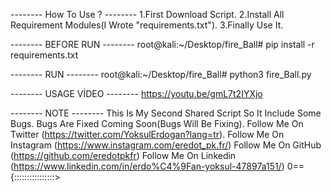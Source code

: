 -------- How To Use ? --------
1.First Download Script.
2.Install All Requirement Modules(I Wrote "requirements.txt").
3.Finally Use It.

-------- BEFORE RUN --------
root@kali:~/Desktop/fire_Ball# pip install -r requirements.txt

-------- RUN --------
root@kali:~/Desktop/fire_Ball# python3 fire_Ball.py

-------- USAGE VİDEO --------
https://youtu.be/gmL7t2IYXjo

-------- NOTE --------
This Is My Second Shared Script So It Include Some Bugs. 
Bugs Are Fixed Coming Soon(Bugs Will Be Fixing). 
Follow Me On Twitter (https://twitter.com/YoksulErdogan?lang=tr). 
Follow Me On Instagram (https://www.instagram.com/eredot_pk.fr/) 
Follow Me On GitHub (https://github.com/eredotpkfr) 
Follow Me On Linkedin (https://www.linkedin.com/in/erdo%C4%9Fan-yoksul-47897a151/)
0=={::::::::::::::::>
